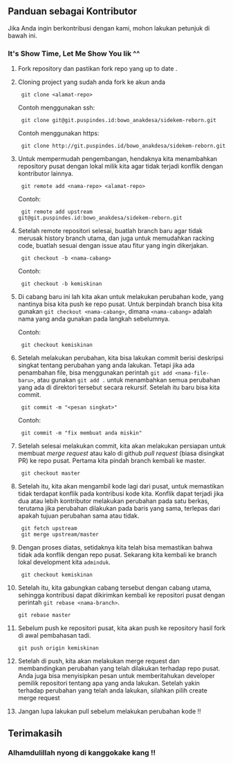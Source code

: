 ## Panduan sebagai Kontributor
Jika Anda ingin berkontribusi dengan kami, mohon lakukan petunjuk di bawah ini.

### It's Show Time, Let Me Show You lik ^^
1. Fork repository dan pastikan fork repo yang up to date .
2. Cloning project yang sudah anda fork ke akun anda

        git clone <alamat-repo>

    Contoh menggunakan ssh:

        git clone git@git.puspindes.id:bowo_anakdesa/sidekem-reborn.git

    Contoh menggunakan https:

        git clone http://git.puspindes.id/bowo_anakdesa/sidekem-reborn.git
        
3. Untuk mempermudah pengembangan, hendaknya kita menambahkan repository pusat dengan lokal milik kita agar tidak terjadi konflik dengan kontributor lainnya.

        git remote add <nama-repo> <alamat-repo>

    Contoh:

        git remote add upstream git@git.puspindes.id:bowo_anakdesa/sidekem-reborn.git
        
4. Setelah remote repositori selesai, buatlah branch baru agar tidak merusak history branch utama, dan juga untuk memudahkan racking code, buatlah sesuai dengan issue atau fitur yang ingin dikerjakan.

        git checkout -b <nama-cabang>

    Contoh:

        git checkout -b kemiskinan

5. Di cabang baru ini lah kita akan untuk melakukan perubahan kode, yang nantinya bisa kita push ke repo pusat. Untuk berpindah branch bisa kita gunakan `git checkout <nama-cabang>`, dimana `<nama-cabang>` adalah nama yang anda gunakan pada langkah sebelumnya.

    Contoh:

        git checkout kemiskinan
        
6. Setelah melakukan perubahan, kita bisa lakukan commit berisi deskripsi singkat tentang perubahan yang anda lakukan. Tetapi jika ada penambahan file, bisa menggunakan perintah `git add <nama-file-baru>`, atau gunakan `git add .` untuk menambahkan semua perubahan yang ada di direktori tersebut secara rekursif. Setelah itu baru bisa kita commit.

        git commit -m "<pesan singkat>"

    Contoh:

        git commit -m "fix membuat anda miskin"

7. Setelah selesai melakukan commit, kita akan melakukan persiapan untuk membuat *merge request* atau kalo di github *pull request* (biasa disingkat PR) ke repo pusat. Pertama kita pindah branch kembali ke master. 

        git checkout master

8. Setelah itu, kita akan mengambil kode lagi dari pusat, untuk memastikan tidak terdapat konflik pada kontribusi kode kita. Konflik dapat terjadi jika dua atau lebih kontributor melakukan perubahan pada satu berkas, terutama jika perubahan dilakukan pada baris yang sama, terlepas dari apakah tujuan perubahan sama atau tidak.

        git fetch upstream
        git merge upstream/master

9. Dengan proses diatas, setidaknya kita telah bisa memastikan bahwa tidak ada konflik dengan repo pusat. Sekarang kita kembali ke branch lokal development kita `adminduk`.

        git checkout kemiskinan

10. Setelah itu, kita gabungkan cabang tersebut dengan cabang utama, sehingga kontribusi dapat dikirimkan kembali ke repositori pusat dengan perintah `git rebase <nama-branch>`.

        git rebase master

11. Sebelum push ke repositori pusat, kita akan push ke repository hasil fork di awal pembahasan tadi.

        git push origin kemiskinan

12. Setelah di push, kita akan melakukan merge request dan membandingkan perubahan yang telah dilakukan terhadap repo pusat. Anda juga bisa menyisipkan pesan untuk memberitahukan developer pemilik repositori tentang apa yang anda lakukan. Setelah yakin terhadap perubahan yang telah anda lakukan, silahkan pilih create merge request 

13. Jangan lupa lakukan pull sebelum melakukan perubahan kode !!
 

## Terimakasih
### Alhamdulillah nyong di kanggokake kang !!
